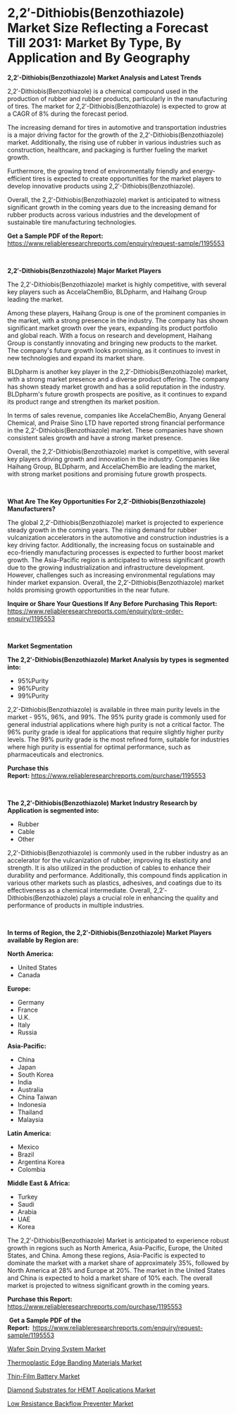 <p><h1>2,2′-Dithiobis(Benzothiazole) Market Size Reflecting a Forecast Till 2031: Market By Type, By Application and By Geography</h1></p><p><strong>2,2′-Dithiobis(Benzothiazole) Market Analysis and Latest Trends</strong></p>
<p><p>2,2′-Dithiobis(Benzothiazole) is a chemical compound used in the production of rubber and rubber products, particularly in the manufacturing of tires. The market for 2,2′-Dithiobis(Benzothiazole) is expected to grow at a CAGR of 8% during the forecast period. </p><p>The increasing demand for tires in automotive and transportation industries is a major driving factor for the growth of the 2,2′-Dithiobis(Benzothiazole) market. Additionally, the rising use of rubber in various industries such as construction, healthcare, and packaging is further fueling the market growth. </p><p>Furthermore, the growing trend of environmentally friendly and energy-efficient tires is expected to create opportunities for the market players to develop innovative products using 2,2′-Dithiobis(Benzothiazole). </p><p>Overall, the 2,2′-Dithiobis(Benzothiazole) market is anticipated to witness significant growth in the coming years due to the increasing demand for rubber products across various industries and the development of sustainable tire manufacturing technologies.</p></p>
<p><strong>Get a Sample PDF of the Report:&nbsp;</strong> <a href="https://www.reliableresearchreports.com/enquiry/request-sample/1195553">https://www.reliableresearchreports.com/enquiry/request-sample/1195553</a></p>
<p>&nbsp;</p>
<p><strong>2,2′-Dithiobis(Benzothiazole) Major Market Players</strong></p>
<p><p>The 2,2′-Dithiobis(Benzothiazole) market is highly competitive, with several key players such as AccelaChemBio, BLDpharm, and Haihang Group leading the market. </p><p>Among these players, Haihang Group is one of the prominent companies in the market, with a strong presence in the industry. The company has shown significant market growth over the years, expanding its product portfolio and global reach. With a focus on research and development, Haihang Group is constantly innovating and bringing new products to the market. The company's future growth looks promising, as it continues to invest in new technologies and expand its market share.</p><p>BLDpharm is another key player in the 2,2′-Dithiobis(Benzothiazole) market, with a strong market presence and a diverse product offering. The company has shown steady market growth and has a solid reputation in the industry. BLDpharm's future growth prospects are positive, as it continues to expand its product range and strengthen its market position.</p><p>In terms of sales revenue, companies like AccelaChemBio, Anyang General Chemical, and Praise Sino LTD have reported strong financial performance in the 2,2′-Dithiobis(Benzothiazole) market. These companies have shown consistent sales growth and have a strong market presence.</p><p>Overall, the 2,2′-Dithiobis(Benzothiazole) market is competitive, with several key players driving growth and innovation in the industry. Companies like Haihang Group, BLDpharm, and AccelaChemBio are leading the market, with strong market positions and promising future growth prospects.</p></p>
<p>&nbsp;</p>
<p><strong>What Are The Key Opportunities For 2,2′-Dithiobis(Benzothiazole) Manufacturers?</strong></p>
<p><p>The global 2,2′-Dithiobis(Benzothiazole) market is projected to experience steady growth in the coming years. The rising demand for rubber vulcanization accelerators in the automotive and construction industries is a key driving factor. Additionally, the increasing focus on sustainable and eco-friendly manufacturing processes is expected to further boost market growth. The Asia-Pacific region is anticipated to witness significant growth due to the growing industrialization and infrastructure development. However, challenges such as increasing environmental regulations may hinder market expansion. Overall, the 2,2′-Dithiobis(Benzothiazole) market holds promising growth opportunities in the near future.</p></p>
<p><strong>Inquire or Share Your Questions If Any Before Purchasing This Report:</strong> <a href="https://www.reliableresearchreports.com/enquiry/pre-order-enquiry/1195553">https://www.reliableresearchreports.com/enquiry/pre-order-enquiry/1195553</a></p>
<p>&nbsp;</p>
<p><strong>Market Segmentation</strong></p>
<p><strong>The 2,2′-Dithiobis(Benzothiazole) Market Analysis by types is segmented into:</strong></p>
<p><ul><li>95%Purity</li><li>96%Purity</li><li>99%Purity</li></ul></p>
<p><p>2,2′-Dithiobis(Benzothiazole) is available in three main purity levels in the market - 95%, 96%, and 99%. The 95% purity grade is commonly used for general industrial applications where high purity is not a critical factor. The 96% purity grade is ideal for applications that require slightly higher purity levels. The 99% purity grade is the most refined form, suitable for industries where high purity is essential for optimal performance, such as pharmaceuticals and electronics.</p></p>
<p><strong>Purchase this Report:&nbsp;</strong><a href="https://www.reliableresearchreports.com/purchase/1195553">https://www.reliableresearchreports.com/purchase/1195553</a></p>
<p>&nbsp;</p>
<p><strong>The 2,2′-Dithiobis(Benzothiazole) Market Industry Research by Application is segmented into:</strong></p>
<p><ul><li>Rubber</li><li>Cable</li><li>Other</li></ul></p>
<p><p>2,2′-Dithiobis(Benzothiazole) is commonly used in the rubber industry as an accelerator for the vulcanization of rubber, improving its elasticity and strength. It is also utilized in the production of cables to enhance their durability and performance. Additionally, this compound finds application in various other markets such as plastics, adhesives, and coatings due to its effectiveness as a chemical intermediate. Overall, 2,2′-Dithiobis(Benzothiazole) plays a crucial role in enhancing the quality and performance of products in multiple industries.</p></p>
<p>&nbsp;</p>
<p><strong>In terms of Region, the 2,2′-Dithiobis(Benzothiazole) Market Players available by Region are:</strong></p>
<p>
    <p> <strong> North America: </strong>
        <ul>
            <li>United States</li>
            <li>Canada</li>
        </ul>
        </p> 
    <p> <strong> Europe: </strong>
        <ul>
            <li>Germany</li>
            <li>France</li>
            <li>U.K.</li>
            <li>Italy</li>
            <li>Russia</li>
        </ul>
        </p> 
    <p> <strong> Asia-Pacific: </strong>
        <ul>
            <li>China</li>
            <li>Japan</li>
            <li>South Korea</li>
            <li>India</li>
            <li>Australia</li>
            <li>China Taiwan</li>
            <li>Indonesia</li>
            <li>Thailand</li>
            <li>Malaysia</li>
        </ul>
        </p> 
    <p> <strong> Latin America: </strong>
        <ul>
            <li>Mexico</li>
            <li>Brazil</li>
            <li>Argentina Korea</li>
            <li>Colombia</li>
        </ul>
        </p> 
    <p> <strong> Middle East & Africa: </strong>
        <ul>
            <li>Turkey</li>
            <li>Saudi</li>
            <li>Arabia</li>
            <li>UAE</li>
            <li>Korea</li>
        </ul>
    </p>
    </p>
<p><p>The 2,2′-Dithiobis(Benzothiazole) Market is anticipated to experience robust growth in regions such as North America, Asia-Pacific, Europe, the United States, and China. Among these regions, Asia-Pacific is expected to dominate the market with a market share of approximately 35%, followed by North America at 28% and Europe at 20%. The market in the United States and China is expected to hold a market share of 10% each. The overall market is projected to witness significant growth in the coming years.</p></p>
<p><strong>Purchase this Report: </strong><a href="https://www.reliableresearchreports.com/purchase/1195553">https://www.reliableresearchreports.com/purchase/1195553</a></p>
<p>&nbsp;<strong>Get a Sample PDF of the Report:&nbsp;&nbsp;</strong><a href="https://www.reliableresearchreports.com/enquiry/request-sample/1195553">https://www.reliableresearchreports.com/enquiry/request-sample/1195553</a></p>
<p><strong></strong></p>
<p><p><a href="https://medium.com/@katlynbauch/wafer-spin-drying-system-market-trends-forecast-and-competitive-analysis-to-2031-4c4fbc60585c">Wafer Spin Drying System Market</a></p><p><a href="https://github.com/ashepherd82/Market-Research-Report-List-3/blob/main/thermoplastic-edge-banding-materials-market.md">Thermoplastic Edge Banding Materials Market</a></p><p><a href="https://issuu.com/reportprime-2/docs/thin-film-battery-market-size-2030.pptx">Thin-Film Battery Market</a></p><p><a href="https://github.com/irfadac/Market-Research-Report-List-1/blob/main/diamond-substrates-for-hemt-applications-market.md">Diamond Substrates for HEMT Applications Market</a></p><p><a href="https://medium.com/@katlynbauch/low-resistance-backflow-preventer-market-share-evolution-and-market-growth-trends-2024-2031-4a10674d7635">Low Resistance Backflow Preventer Market</a></p></p>